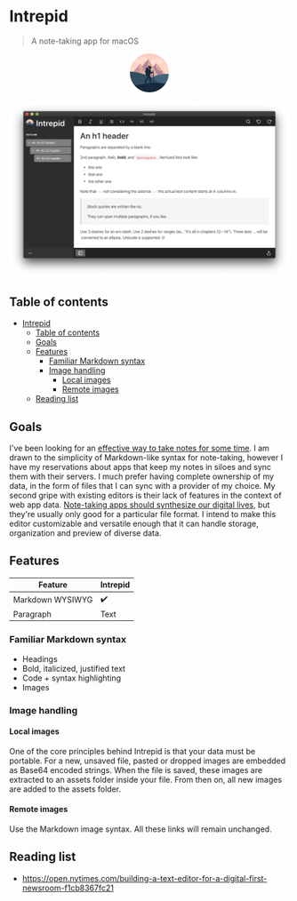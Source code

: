 # Intrepid

> A note-taking app for macOS

<p align="center">
    <img src="./docs/icon.png" width=70 alt="icon">
</p>

![Cover](./docs/cover.png)

## Table of contents

- [Intrepid](#intrepid)
  - [Table of contents](#table-of-contents)
  - [Goals](#goals)
  - [Features](#features)
    - [Familiar Markdown syntax](#familiar-markdown-syntax)
    - [Image handling](#image-handling)
      - [Local images](#local-images)
      - [Remote images](#remote-images)
  - [Reading list](#reading-list)

## Goals

I've been looking for an [effective way to take notes for some time](https://sarimabbas.com/posts/2019/markdown-editor/). I am drawn to the simplicity of Markdown-like syntax for note-taking, however I have my reservations about apps that keep my notes in siloes and sync them with their servers. I much prefer having complete ownership of my data, in the form of files that I can sync with a provider of my choice. My second gripe with existing editors is their lack of features in the context of web app data. [Note-taking apps should synthesize our digital lives](https://sarimabbas.com/posts/2019/unified-productivity/), but they're usually only good for a particular file format. I intend to make this editor customizable and versatile enough that it can handle storage, organization and preview of diverse data.

## Features

| Feature          | Intrepid           |
| ---------------- | ------------------ |
| Markdown WYSIWYG | :heavy_check_mark: |
| Paragraph        | Text               |

### Familiar Markdown syntax

- Headings
- Bold, italicized, justified text
- Code + syntax highlighting
- Images

### Image handling

#### Local images

One of the core principles behind Intrepid is that your data must be portable. For a new, unsaved file, pasted or dropped images are embedded as Base64 encoded strings. When the file is saved, these images are extracted to an assets folder inside your file. From then on, all new images are added to the assets folder.

#### Remote images

Use the Markdown image syntax. All these links will remain unchanged.

## Reading list

- https://open.nytimes.com/building-a-text-editor-for-a-digital-first-newsroom-f1cb8367fc21
